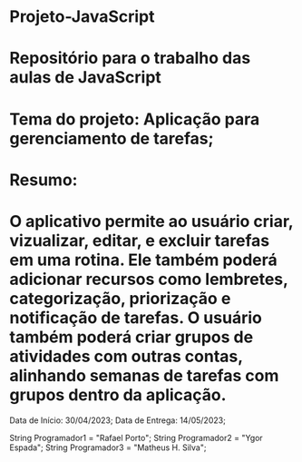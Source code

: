 # Projeto-JavaScript
# Repositório para o trabalho das aulas de JavaScript

# Tema do projeto: Aplicação para gerenciamento de tarefas;
# Resumo: 
# O aplicativo permite ao usuário criar, vizualizar, editar, e excluir tarefas em uma rotina. Ele também poderá adicionar recursos como lembretes, categorização, priorização e notificação de tarefas. O usuário também poderá criar grupos de atividades com outras contas, alinhando semanas de tarefas com grupos dentro da aplicação.

Data de Início: 30/04/2023;
Data de Entrega: 14/05/2023;

String Programador1 = "Rafael Porto";
String Programador2 = "Ygor Espada";
String Programador3 = "Matheus H. Silva";
